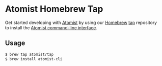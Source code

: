 # Atomist Homebrew Tap

Get started developing with [Atomist][atomist] by using our [Homebrew][brew]
[tap][] repository to install the [Atomist command-line interface][cli]. 

[atomist]: https://atomist.com/ (Atomist - How Teams Deliver Software)
[brew]: https://brew.sh/ (Homebrew - The missing package manager for macOS)
[tap]: https://github.com/Homebrew/homebrew/tree/master/share/doc/homebrew#readme
[cli]: https://github.com/atomist/cli (Atomist - CLI)

## Usage

```sh
$ brew tap atomist/tap
$ brew install atomist-cli
```
